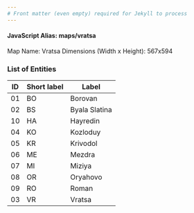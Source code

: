 ```yaml
---
# Front matter (even empty) required for Jekyll to process
---
```


#### JavaScript Alias: maps/vratsa

Map Name: Vratsa
Dimensions (Width x Height): 567x594





### List of Entities

ID | Short label | Label
---|---|---|
01|BO|Borovan
02|BS|Byala Slatina
10|HA|Hayredin
04|KO|Kozloduy
05|KR|Krivodol
06|ME|Mezdra
07|MI|Miziya
08|OR|Oryahovo
09|RO|Roman
03|VR|Vratsa

